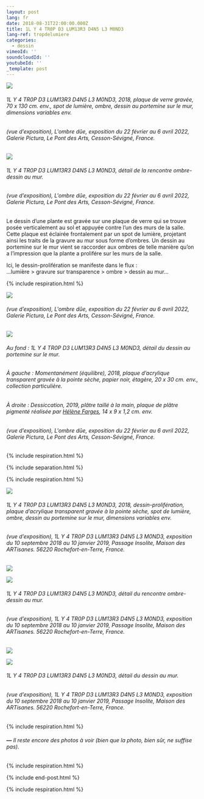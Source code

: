 ```yaml
---
layout: post
lang: fr
date: 2018-08-31T22:00:00.000Z
title: 1L Y 4 TR0P D3 LUM13R3 D4N5 L3 M0ND3
lang-ref: tropdelumiere
categories:
  - dessin
vimeoId: ''
soundcloudId: ''
youtubeId: ''
_template: post
---
```





![](/imgs/1l-y-4-tr0p-d3-lum13r3-d4n5-l3-m0nd3-2018-4-up.jpg)

###### _1L Y 4 TR0P D3 LUM13R3 D4N5 L3 M0ND3_, 2018, plaque de verre gravée, 70 x 130 cm. env., spot de lumière, ombre, dessin au portemine sur le mur, dimensions variables env.

###### (vue d’exposition), _L'ombre dûe_, exposition du 22 février au 6 avril 2022, Galerie Pictura, Le Pont des Arts, Cesson-Sévigné, France.

![](/imgs/1l-y-4-tr0p-d3-lum13r3-d4n5-l3-m0nd3-2018-3-up.jpg)

###### _1L Y 4 TR0P D3 LUM13R3 D4N5 L3 M0ND3_, détail de la rencontre ombre-dessin au mur.

###### (vue d’exposition), _L'ombre dûe_, exposition du 22 février au 6 avril 2022, Galerie Pictura, Le Pont des Arts, Cesson-Sévigné, France.

Le dessin d’une plante est gravée sur une plaque de verre qui se trouve posée verticalement au sol et appuyée contre l’un des murs de la salle. Cette plaque est éclairée frontalement par un spot de lumière, projetant ainsi les traits de la gravure au mur sous forme d’ombres. Un dessin au portemine sur le mur vient se raccorder aux ombres de telle manière qu’on a l’impression que la plante a prolifére sur les murs de la salle.

Ici, le dessin-prolifération se manifeste dans le flux :  
...lumière > gravure sur transparence > ombre > dessin au mur...

{% include respiration.html %}

![](/imgs/1l-y-4-tr0p-d3-lum13r3-d4n5-l3-m0nd3-2018-7-up.jpg)

###### (vue d’exposition), _L'ombre dûe_, exposition du 22 février au 6 avril 2022, Galerie Pictura, Le Pont des Arts, Cesson-Sévigné, France.

![](/imgs/1l-y-4-tr0p-d3-lum13r3-d4n5-l3-m0nd3-2018-5-up.jpg)

###### Au fond : _1L Y 4 TR0P D3 LUM13R3 D4N5 L3 M0ND3_, détail du dessin au portemine sur le mur.

###### À gauche : _Momentanément (équilibre)_, 2018, plaque d’acrylique transparent gravée à la pointe sèche, papier noir, étagère, 20 x 30 cm. env., collection particulière.

###### À droite : _Dessiccation_, 2019, plâtre taillé à la main, plaque de plâtre pigmenté réalisée par [Hélène Farges](https://helenefarges.net/), 14 x 9 x 1,2 cm. env.

###### (vue d’exposition), _L'ombre dûe_, exposition du 22 février au 6 avril 2022, Galerie Pictura, Le Pont des Arts, Cesson-Sévigné, France.

{% include respiration.html %}

{% include separation.html %}

{% include respiration.html %}

![](/imgs/enredaderas-passage-insolite-1-1-up.jpg)

###### _1L Y 4 TR0P D3 LUM13R3 D4N5 L3 M0ND3_, 2018, dessin-prolifération, plaque d’acrylique transparent gravée à la pointe sèche, spot de lumière, ombre, dessin au portemine sur le mur, dimensions variables env.

###### (vue d’exposition), _1L Y 4 TR0P D3 LUM13R3 D4N5 L3 M0ND3_, exposition du 10 septembre 2018 au 10 janvier 2019, Passage Insolite, Maison des ARTisanes. 56220 Rochefort-en-Terre, France.

![](/imgs/enredaderas-passage-insolite-6-c-2-up.jpg)

![](/imgs/enredaderas-passage-insolite-8-3-up.jpg)

###### _1L Y 4 TR0P D3 LUM13R3 D4N5 L3 M0ND3_, détail du rencontre ombre-dessin au mur.

###### (vue d’exposition), _1L Y 4 TR0P D3 LUM13R3 D4N5 L3 M0ND3_, exposition du 10 septembre 2018 au 10 janvier 2019, Passage Insolite, Maison des ARTisanes. 56220 Rochefort-en-Terre, France.

![](/imgs/enredaderas-passage-insolite-21-5-up.jpg)

![](/imgs/enredaderas-passage-insolite-19-4-up.jpg)

###### _1L Y 4 TR0P D3 LUM13R3 D4N5 L3 M0ND3_, détail du dessin au mur.

###### (vue d’exposition), _1L Y 4 TR0P D3 LUM13R3 D4N5 L3 M0ND3_, exposition du 10 septembre 2018 au 10 janvier 2019, Passage Insolite, Maison des ARTisanes. 56220 Rochefort-en-Terre, France.

{% include respiration.html %}

###### **_—_** _Il reste encore des photos à voir (bien que la photo, bien sûr, ne suffise pas)._

{% include respiration.html %}

{% include end-post.html %}

{% include respiration.html %}
